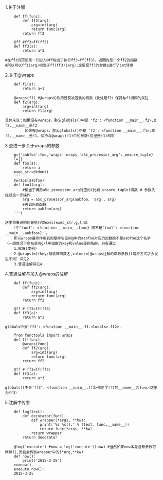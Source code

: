 1.关于注解
```
	def ff(func):
		def ff2(arg):
			arg=int(arg)
			return func(arg)
		return ff2

	@ff #ff3=ff(ff3)
	def ff3(a):
		return a*3
```
	#在ff3的顶部第一行加入@ff相当于执行ff3=ff(ff3)，返回的是一个ff2的函数
	#所以可以ff3(arg)相当于ff(ff3)(arg);这里把ff3的参数a进行了int转换
2.关于@wraps
```
	def f1(a):
		return a+1

	@wraps(f1) #@wraps的作用是使被包装的函数（此处是f2）保持与f1相同的属性
	def f2(arg):
		arg=int(arg)
		return f1(arg)
```
	具体来说：如果没有@wraps，那么globals()中是 'f2': <function __main__.f2>,即f2.__name__是f2
	         如果有@wraps，那么globals()中是 'f2': <function __main__.f1>,即f2.__name__是f1，保持与@wraps(f1)中的参数(这里是f1)相同
3.更进一步关于wraps的参数
```
	g={'aabfoo':foo,'wraps':wraps,'a5c_processor_arg':_ensure_tuple}
	l={}
	def foo(a):
		return a
	exec_str=dedent(
	'''
	@wraps(aabfoo)
	def foo1(arg):
		#相当于调用a5c_processor_arg对应的(比如_ensure_tuple)函数 # 参数先经过这一步操作
		arg = a5c_processor_arg(aabfoo, 'arg', arg)
		#再调用原函数
		return aabfoo(arg)
	''')
```
	这里需要说明的是执行完exec(exec_str,g,l)后
		l中'foo1': <function __main__.foo>} 而不是'foo1': <function __main__.aabfoo>}！，
		所以wraps最终作用到的是命名空间g中的aabfoo对应的函数而不是aabfoo这个名字 
	（一般情况下命名空间g/l中函数的key和value是同名的，只有通过
		1.赋值(本例)
		2.@wraps(m)(key:被装饰函数名,value:m[@wraps注解的函数参数])两种方式才会发生不同）详见2
		3.普通注解详见4
4.普通注解与加入@wraps的注解
```
	def ff(func):
		def ff2(arg):
			arg=int(arg)
			return func(arg)
		return ff2

	@ff # ff3=ff(ff3)
	def ff3(a):
		return a*3
```
	globals中会'ff3': <function __main__.ff.<locals>.ff2>,

```
	from functools import wraps
	def ff(func):
		@wraps(func)
		def ff2(arg):
			arg=int(arg)
			return func(arg)
		return ff2

	@ff # ff3=ff(ff3)
	def ff3(a):
		return a*3
```
	globals()中会'ff3': <function __main__.ff3>修正了ff2的__name__为func(这里为ff3）
5.注解中传参
```
	def log(text):
		def decorator(func):
			def wrapper(*args, **kw):
				print('%s %s():' % (text, func.__name__))
				return func(*args, **kw)
			return wrapper
		return decorator
	
	@log('execute') #now = log('execute')(now) #当然如果now本身含有参数可继续(),而且会传到wrapper中的(*arg,**kw)
	def now():
		print('2015-3-25')
	>>>now()	
	execute now():
	2015-3-25
```
